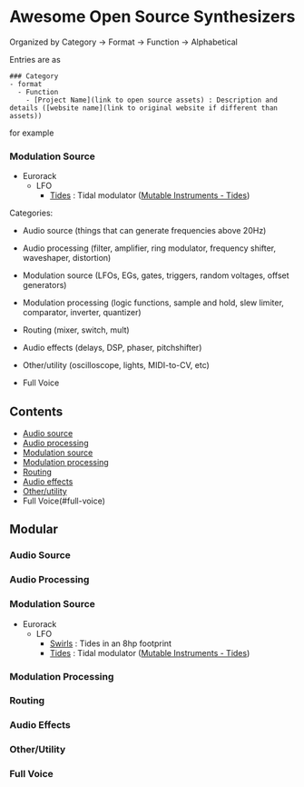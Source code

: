# Awesome Open Source Synthesizers


Organized by Category -> Format -> Function -> Alphabetical

Entries are as 
```
### Category
- format
  - Function
    - [Project Name](link to open source assets) : Description and details ([website name](link to original website if different than assets))
```

for example

### Modulation Source
- Eurorack
  - LFO
    - [Tides](https://github.com/pichenettes/eurorack/tree/master/tides) : Tidal modulator ([Mutable Instruments - Tides](https://mutable-instruments.net/modules/tides/))


Categories:

- Audio source (things that can generate frequencies above 20Hz)

- Audio processing (filter, amplifier, ring modulator, frequency shifter, waveshaper, distortion)

- Modulation source (LFOs, EGs, gates, triggers, random voltages, offset generators)

- Modulation processing (logic functions, sample and hold, slew limiter, comparator, inverter, quantizer)

- Routing (mixer, switch, mult)

- Audio effects (delays, DSP, phaser, pitchshifter)

- Other/utility (oscilloscope, lights, MIDI-to-CV, etc)

- Full Voice 


## Contents

- [Audio source](#audio-source)
- [Audio processing](#audio-processing)
- [Modulation source](#modulation-source)
- [Modulation processing](#modulation-processing)
- [Routing](#routing)
- [Audio effects](#audio-effects)
- [Other/utility](#otherutility)
- Full Voice(#full-voice)


## Modular

### Audio Source

### Audio Processing

### Modulation Source
- Eurorack
  - LFO
    - [Swirls](https://github.com/ElectricMist/Swirls) : Tides in an 8hp footprint
    - [Tides](https://github.com/pichenettes/eurorack/tree/master/tides) : Tidal modulator ([Mutable Instruments - Tides](https://mutable-instruments.net/modules/tides/))

### Modulation Processing

### Routing

### Audio Effects

### Other/Utility

### Full Voice


